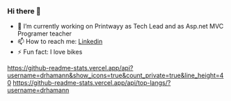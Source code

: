 ### Hi there 👋

<!--
**drhamann/drhamann** is a ✨ _special_ ✨ repository because its `README.md` (this file) appears on your GitHub profile.
-->

- 🔭 I’m currently working on Printwayy as Tech Lead and as Asp.net MVC Programer teacher
- 📫 How to reach me: [Linkedin](https://www.linkedin.com/in/george-hamilton-hamann-39b53141/)
- ⚡ Fun fact: I love bikes

https://github-readme-stats.vercel.app/api?username=drhamann&show_icons=true&count_private=true&line_height=40
https://github-readme-stats.vercel.app/api/top-langs/?username=drhamann
